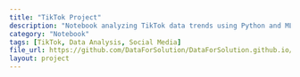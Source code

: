 ```yaml
---
title: "TikTok Project"
description: "Notebook analyzing TikTok data trends using Python and ML techniques."
category: "Notebook"
tags: [TikTok, Data Analysis, Social Media]
file_url: https://github.com/DataForSolution/DataForSolution.github.io/blob/main/projects/TikTok%20project.ipynb
layout: project
---
```

